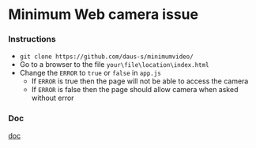 # Minimum Web camera issue
### Instructions
- `git clone https://github.com/daus-s/minimumvideo/`
- Go to a browser to the file `your\file\location\index.html`
- Change the `ERROR` to `true` or `false` in `app.js`
  - If `ERROR` is true then the page will not be able to access the camera
  - If `ERROR` is false then the page should allow camera when asked without error

### Doc
[doc](https://docs.google.com/document/d/1jbNFWY3zIzVFxjcDe0iNv2EUSmaswKq1fYTFRFicbdw/edit)
